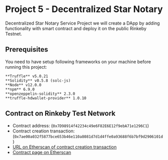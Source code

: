 # Project 5 - Decentralized Star Notary

Decentralized Star Notary Service Project
we will create a DApp by adding functionality with  smart contract and deploy it on the public Rinkeby Testnet.


## Prerequisites
You need to have setup following frameworks on your machine before running this project:

```
**Truffle** v5.0.21 
**Solidity** v0.5.8 (solc-js)  
**Node** v12.0.0 
**npm** 6.9.0  
**openzeppelin-solidity** 2.3.0 
**truffle-hdwallet-provider** 1.0.10 
```
## Contract on Rinkeby Test Network

- Contract address: (`0x7D98914f42234c49e6F82E6E12f9ebA71e1296C1`)
- Contract creation transaction: (`0x7ae00a032f5877bce653b46e110a8081d7d1d4ffe0a93688f6b7bf9d2906101d`)
- <a href="https://rinkeby.etherscan.io/tx/0x7ae00a032f5877bce653b46e110a8081d7d1d4ffe0a93688f6b7bf9d2906101d">URL on Etherscan of contract creation transaction</a>
- <a href="https://rinkeby.etherscan.io/address/0x7D98914f42234c49e6F82E6E12f9ebA71e1296C1">Contract page on Etherscan</a>
